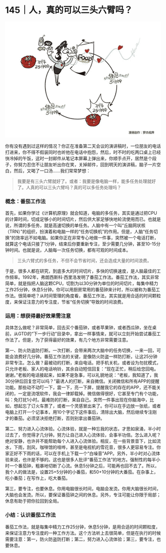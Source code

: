 # 145｜人，真的可以三头六臂吗？

![](img/b9b3b4b13a3e19135a752f50ac3c53f0.jpg)

你有没有遇到过这样的情况？你正在准备第二天会议的演讲稿时，一位朋友的电话打进来，你不得不假装同时也听他在电话中抱怨，然后，时不时的吃两口桌上已经快冷掉的午饭，这时一封邮件从笔记本屏幕上弹出来，你顺手点开，居然是个段子，你努力忍住不让朋友听出你在笑，关掉邮件，回到明天的演讲稿，脑子一片空白，然后，又喝了一口汤……我们常常梦想：

> 我要是有三头六臂就好了。或者：我要是像电脑一样，能多任务处理就好了。人真的可以三头六臂吗？真的可以多任务处理吗？

### 概念：番茄工作法

首先，如果你学过《计算机原理》就会知道，电脑的多任务，其实是通过把CPU的计算时间，切成足够小的时间切片，然后供大家足够快地轮流使用而已。也就是说，所谓的多任务，就是高速切换的单任务。人脑中有一个叫“丘脑网状核（TRN）”的组织，扮演着和电脑一样的“任务切换机”的作用。但是，人脑“任务切换”的效率远不如电脑。如果你正在非常专心地做一件事，突然被一个电话打断，就算这个电话只接了1分钟，结束后你要重新专注，至少需要几分钟，甚至10-15分钟时间。也就是说，人脑每一次任务切换，都有可观的时间成本。

> 三头六臂式的多任务，不但不会节省时间，还会造成大量的时间浪费。

于是，很多人都在研究，到底多大的时间切片，多快的切换速度，是人脑最佳的工作频率。1992年，弗朗西斯科·西里洛发明了番茄工作法。番茄工作法，其实非常简单，就是指把人脑这颗CPU，切割为以30分钟为单位的时间切片，每集中精力工作25分钟，休息5分钟。你可以用厨房常用的番茄钟来计时，所以被称为番茄工作法。很简单吧？从时间管理的角度看，番茄工作法，其实就是用合适的时间颗粒度，来保证注意力的专注度，节省“任务切换”导致的时间浪费。

### 运用：想获得最好效果需注意

具体怎么做呢？非常简单，回去买个番茄钟，或者苹果钟，或者西瓜钟，坐在桌前，从GTD的“下一步行动”目录中，拿出一样事情来，就可以立刻开始尝试番茄工作法了。但是，为了获得最好的效果，有几个地方非常需要注意。

第一、防火防盗防打断。一次打断，会带来两次大脑中的任务切换，一来一回，可能会浪费好几分钟。番茄工作法的关键，是像防火防盗一样防打断，让这25分钟非常专注。怎么做？最被动的打断，来自电话。把手机关机，或者设为勿扰模式，只允许老板、家人的电话响铃，其余自动短信回复：“现在正忙，稍后给您回电。谢谢。”老板的电话接起来，如果不是急事，可以礼貌地说：“老板，我知道了，我30分钟后回复您可以吗？”最诱人的打断，来自微信。关闭微信和所有APP的提醒功能。那些动不动叮一下，震一下，亮一下屏，提醒我它的存在的APP，还不能关闭的，一定是流氓软件，我会一律卸载掉。微信做得很好，它甚至专门有个功能，叫：免打扰1小时。最难防的打断，来自自己。突然一件事出现在你脑海中，比如，想起忘了订火车票了，或者一个灵感冒出来了。你可以在手边放一张纸，或者电脑上打开一个记事本，用10个字记下这件事后，清除出大脑，然后继续专注刚才的番茄。必须坚决拒绝打断，否则别拿出番茄钟。

第二、努力进入心流体验。心流体验，就是一种忘我的状态，才思如泉涌，半小时过去了，你觉得才几分钟。努力让自己进入心流体验，会事半功倍。怎么进入呢？绝对安静，也许并不能帮助每个人进入心流体验。相反，在一些背景音下，比如流水，下雨，刮风，咖啡馆的喧哗，甚至是电视机的雪花音，很多人更容易专注。你家正好不下雨的话，可以在手机上下载一个“白噪音”APP。另外，半小时对心流体验来说，也许是不够的。这也是很多人批评“番茄工作法”的地方。强制性的每半小时一个番茄钟，粗暴地切断了心流。休息5分钟之后，可能再也回不去了。所以，我个人的做法是，设置25+5分钟的小番茄，和50+10分钟的大番茄。在杂事上，吃小番茄；在写作上，吃大番茄。

第三，要专注，也要休息。你用电脑很长时间，电脑会发烫。你用大脑很长时间，大脑也会发烫。所以，要保证番茄钟之间的休息。另外，专注可能让你限于局部；休息有助于把你拉回到全局。

### 小结：认识番茄工作法

番茄工作法，就是每集中精力工作25分钟，休息5分钟，是用合适的时间颗粒度，来保证注意力专注度的一种工作方法。这个方法听上去很简单，但是在执行的时候需要注意：第一，防火防盗防打断；第二，努力进入心流体验；第三，要专注，也要休息。